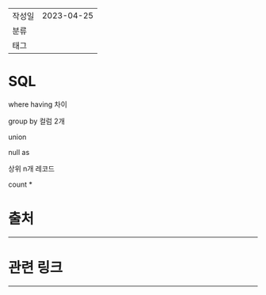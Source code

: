 |                 |                         |
|:----------------|:------------------------|
|   작성일           |   2023-04-25   |
|     분류          |                         |
| 태그              |                         |  


# SQL
where having 차이

group by 컬럼 2개

union

null as

상위 n개 레코드

count *

# 출처
---

# 관련 링크
---